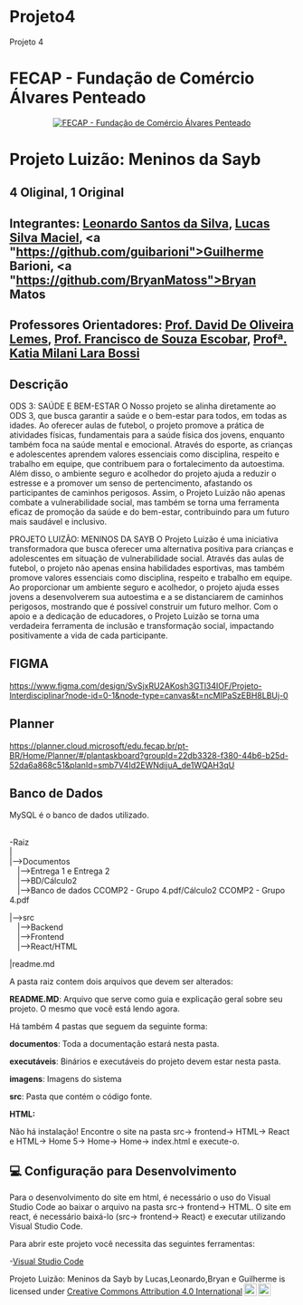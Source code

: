 # Projeto4
Projeto 4
# FECAP - Fundação de Comércio Álvares Penteado

<p align="center">
<a href= "https://www.fecap.br/"><img src="https://encrypted-tbn0.gstatic.com/images?q=tbn:ANd9GcRhZPrRa89Kma0ZZogxm0pi-tCn_TLKeHGVxywp-LXAFGR3B1DPouAJYHgKZGV0XTEf4AE&usqp=CAU" alt="FECAP - Fundação de Comércio Álvares Penteado" border="0"></a>
</p>

# Projeto Luizão: Meninos da Sayb

## 4 Oliginal, 1 Original

## Integrantes:  <a href="https://github.com/Leonardoss23">Leonardo Santos da Silva</a>, <a href="https://github.com/LucasSilvaMaciel">Lucas Silva Maciel</a>, <a "https://github.com/guibarioni">Guilherme Barioni</a>, <a "https://github.com/BryanMatoss">Bryan Matos</a>

## Professores Orientadores: <a href="https://www.linkedin.com/in/dolemes/">Prof. David De Oliveira Lemes</a>, <a href="">Prof. Francisco de Souza Escobar</a>, <a href="">Profª. Katia Milani Lara Bossi
</a>

## Descrição
ODS 3: SAÚDE E BEM-ESTAR
O Nosso projeto se alinha diretamente ao ODS 3, que busca garantir a saúde e o bem-estar para todos, em todas as idades. Ao oferecer aulas de futebol, o projeto promove a prática de atividades físicas, fundamentais para a saúde física dos jovens, enquanto também foca na saúde mental e emocional. Através do esporte, as crianças e adolescentes aprendem valores essenciais como disciplina, respeito e trabalho em equipe, que contribuem para o fortalecimento da autoestima. Além disso, o ambiente seguro e acolhedor do projeto ajuda a reduzir o estresse e a promover um senso de pertencimento, afastando os participantes de caminhos perigosos. Assim, o Projeto Luizão não apenas combate a vulnerabilidade social, mas também se torna uma ferramenta eficaz de promoção da saúde e do bem-estar, contribuindo para um futuro mais saudável e inclusivo.

PROJETO LUIZÃO: MENINOS DA SAYB
O Projeto Luizão é uma iniciativa transformadora que busca oferecer uma alternativa positiva para crianças e adolescentes em situação de vulnerabilidade social. Através das aulas de futebol, o projeto não apenas ensina habilidades esportivas, mas também promove valores essenciais como disciplina, respeito e trabalho em equipe. Ao proporcionar um ambiente seguro e acolhedor, o projeto ajuda esses jovens a desenvolverem sua autoestima e a se distanciarem de caminhos perigosos, mostrando que é possível construir um futuro melhor. Com o apoio e a dedicação de educadores, o Projeto Luizão se torna uma verdadeira ferramenta de inclusão e transformação social, impactando positivamente a vida de cada participante.

## FIGMA
https://www.figma.com/design/SvSjxRU2AKosh3GTl34IOF/Projeto-Interdisciplinar?node-id=0-1&node-type=canvas&t=ncMIPaSzEBH8LBUj-0
## Planner
https://planner.cloud.microsoft/edu.fecap.br/pt-BR/Home/Planner/#/plantaskboard?groupId=22db3328-f380-44b6-b25d-52da6a868c51&planId=smb7V4Id2EWNdijuA_de1WQAH3qU

## Banco de Dados
MySQL é o banco de dados utilizado.<br><br>

-Raiz<br>
|<br>
|-->Documentos<br>
  &emsp;|-->Entrega 1 e Entrega 2<br>
  &emsp;|-->BD/Cálculo2<br>
  &emsp;|-->Banco de dados CCOMP2 - Grupo 4.pdf/Cálculo2 CCOMP2 - Grupo 4.pdf<br>

|-->src<br>
  &emsp;|-->Backend<br>
  &emsp;|-->Frontend<br>
  &emsp;|-->React/HTML

  |readme.md<br>

A pasta raiz contem dois arquivos que devem ser alterados:

<b>README.MD</b>: Arquivo que serve como guia e explicação geral sobre seu projeto. O mesmo que você está lendo agora.

Há também 4 pastas que seguem da seguinte forma:

<b>documentos</b>: Toda a documentação estará nesta pasta.

<b>executáveis</b>: Binários e executáveis do projeto devem estar nesta pasta.

<b>imagens</b>: Imagens do sistema

<b>src</b>: Pasta que contém o código fonte.

<b>HTML:</b>

Não há instalação!
Encontre o site na pasta src-> frontend-> HTML-> React e HTML-> Home 5-> Home-> Home-> index.html e execute-o.

## 💻 Configuração para Desenvolvimento

Para o desenvolvimento do site em html, é necessário o uso do Visual Studio Code ao baixar o arquivo na pasta src-> frontend-> HTML. O site em react, é necessário baixá-lo (src-> frontend-> React) e executar utilizando Visual Studio Code.

Para abrir este projeto você necessita das seguintes ferramentas:

-<a href="https://code.visualstudio.com/">Visual Studio Code</a>

<p xmlns:cc="http://creativecommons.org/ns#" xmlns:dct="http://purl.org/dc/terms/"><span property="dct:title">Projeto Luizão: Meninos da Sayb</span> by <span property="cc:attributionName">Lucas,Leonardo,Bryan e Guilherme</span> is licensed under <a href="https://creativecommons.org/licenses/by/4.0/?ref=chooser-v1" target="_blank" rel="license noopener noreferrer" style="display:inline-block;">Creative Commons Attribution 4.0 International<img style="height:22px!important;margin-left:3px;vertical-align:text-bottom;" src="https://mirrors.creativecommons.org/presskit/icons/cc.svg?ref=chooser-v1" alt=""><img style="height:22px!important;margin-left:3px;vertical-align:text-bottom;" src="https://mirrors.creativecommons.org/presskit/icons/by.svg?ref=chooser-v1" alt=""></a></p>
